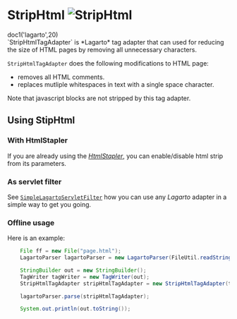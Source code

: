 # StripHtml ![StripHtml](striphtml.png)

<div class="doc1"><js>doc1('lagarto',20)</js></div>
`StripHtmlTagAdapter` is *Lagarto* tag adapter that can used for
reducing the size of HTML pages by removing all unnecessary characters.

`StripHtmlTagAdapter` does the following modifications to HTML page:

* removes all HTML comments.
* replaces mutliple whitespaces in text with a single space character.

Note that javascript blocks are not stripped by this tag adapter.

## Using StipHtml

### With HtmlStapler

If you are already using the
[*HtmlStapler*](/doc/htmlstapler/setup.html), you can enable/disable
html strip from its parameters.

### As servlet filter

See
[`SimpleLagartoServletFilter`](lagarto-parser.html#lagartoservletfilter)
how you can use any *Lagarto* adapter in a simple way to get you going.

### Offline usage

Here is an example:

~~~~~ java
    File ff = new File("page.html");
    LagartoParser lagartoParser = new LagartoParser(FileUtil.readString(ff));

    StringBuilder out = new StringBuilder();
    TagWriter tagWriter = new TagWriter(out);
    StripHtmlTagAdapter stripHtmlTagAdapter = new StripHtmlTagAdapter(tagWriter);

    lagartoParser.parse(stripHtmlTagAdapter);

    System.out.println(out.toString());
~~~~~
